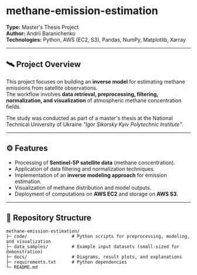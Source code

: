 # methane-emission-estimation

**Type:** Master's Thesis Project  
**Author:** Andrii Baranichenko  
**Technologies:** Python, AWS (EC2, S3), Pandas, NumPy, Matplotlib, Xarray  

---

## 🛰️ Project Overview
This project focuses on building an **inverse model** for estimating methane emissions from satellite observations.  
The workflow involves **data retrieval, preprocessing, filtering, normalization, and visualization** of atmospheric methane concentration fields.

The study was conducted as part of a master's thesis at the National Technical University of Ukraine *"Igor Sikorsky Kyiv Polytechnic Institute"*.

---

## ⚙️ Features
- Processing of **Sentinel-5P satellite data** (methane concentration).  
- Application of data filtering and normalization techniques.  
- Implementation of an **inverse modeling approach** for emission estimation.  
- Visualization of methane distribution and model outputs.  
- Deployment of computations on **AWS EC2** and storage on **AWS S3**.

---

## 🧩 Repository Structure
```text
methane-emission-estimation/
├─ code/                 # Python scripts for preprocessing, modeling, and visualization
├─ data_samples/         # Example input datasets (small-sized for demonstration)
├─ docs/                 # Diagrams, result plots, and explanations
├─ requirements.txt      # Python dependencies
└─ README.md

